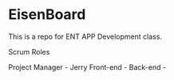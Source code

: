 # EisenBoard
This is a repo for ENT APP Development class.

Scrum Roles

Project Manager - Jerry
Front-end -
Back-end -

